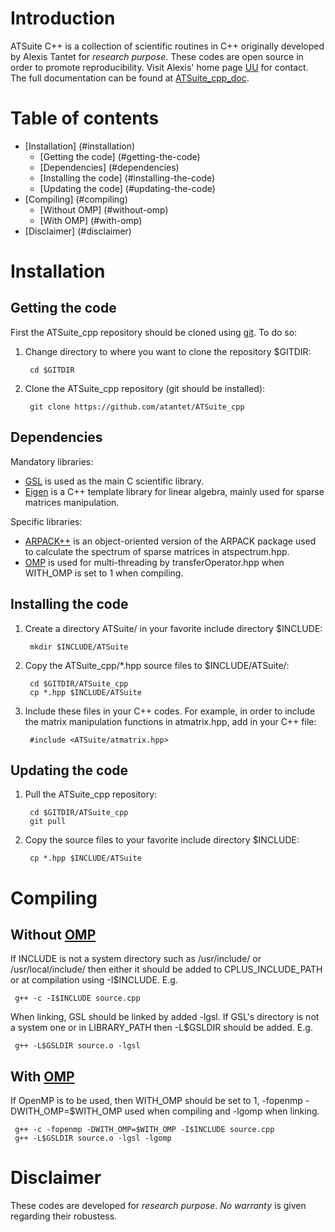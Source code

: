 Introduction
============

ATSuite C++ is a collection of scientific routines in C++
originally developed by Alexis Tantet for _research purpose_.
These codes are open source in order to promote reproducibility.
Visit Alexis' home page [UU] for contact.
The full documentation can be found at [ATSuite_cpp_doc].


Table of contents
=================

  * [Installation] (#installation)
    + [Getting the code] (#getting-the-code)
    + [Dependencies] (#dependencies)
    + [Installing the code] (#installing-the-code)
    + [Updating the code] (#updating-the-code)
  * [Compiling] (#compiling)
    + [Without OMP] (#without-omp)
    + [With OMP] (#with-omp)
  * [Disclaimer] (#disclaimer)
  

Installation
============

Getting the code                
----------------

First the ATSuite_cpp repository should be cloned using [git].
To do so:
1. Change directory to where you want to clone the repository $GITDIR:

        cd $GITDIR
     
2. Clone the ATSuite_cpp repository (git should be installed):

        git clone https://github.com/atantet/ATSuite_cpp
     
Dependencies
------------

Mandatory libraries:
- [GSL] is used as the main C scientific library.
- [Eigen] is a C++ template library for linear algebra, mainly used for sparse matrices manipulation.

Specific libraries:
- [ARPACK++] is an object-oriented version of the ARPACK package used to calculate the spectrum of sparse matrices in atspectrum.hpp.
- [OMP] is used for multi-threading by transferOperator.hpp
when WITH_OMP is set to 1 when compiling.

Installing the code
-------------------

1. Create a directory ATSuite/ in your favorite include directory $INCLUDE:

        mkdir $INCLUDE/ATSuite
     
2. Copy the ATSuite_cpp/*.hpp source files to $INCLUDE/ATSuite/:

        cd $GITDIR/ATSuite_cpp
        cp *.hpp $INCLUDE/ATSuite
     
3. Include these files in your C++ codes. For example, in order to include the matrix manipulation functions in atmatrix.hpp,
add in your C++ file:

        #include <ATSuite/atmatrix.hpp>
    

Updating the code            
-----------------

1. Pull the ATSuite_cpp repository:

        cd $GITDIR/ATSuite_cpp     
        git pull
     
2. Copy the source files to your favorite include directory $INCLUDE:

        cp *.hpp $INCLUDE/ATSuite


Compiling           
=========

Without [OMP]
-------------

If INCLUDE is not a system directory such as /usr/include/ or /usr/local/include/
then either it should be added to CPLUS_INCLUDE_PATH or at compilation using -I$INCLUDE. E.g.

     g++ -c -I$INCLUDE source.cpp

When linking, GSL should be linked by added -lgsl.
If GSL's directory is not a system one or in LIBRARY_PATH then -L$GSLDIR should be added. E.g.

     g++ -L$GSLDIR source.o -lgsl
     
With [OMP]
----------

If OpenMP is to be used, then WITH_OMP should be set to 1,
-fopenmp -DWITH_OMP=$WITH_OMP used when compiling
and -lgomp when linking.

     g++ -c -fopenmp -DWITH_OMP=$WITH_OMP -I$INCLUDE source.cpp
     g++ -L$GSLDIR source.o -lgsl -lgomp

Disclaimer
==========

These codes are developed for _research purpose_.
_No warranty_ is given regarding their robustess.

[UU]: http://www.uu.nl/staff/AJJTantet/ "Alexis' personal page"
[git]: https://git-scm.com/ "git"
[ATSuite_cpp_doc]: http://atantet.github.io/ATSuite_cpp/ "ATSuite C++ documentation"
[GSL]: http://www.gnu.org/software/gsl/ "GSL - GNU Scientific Library"
[Eigen]: http://eigen.tuxfamily.org/ "Eigen"
[ARPACK++]: http://www.caam.rice.edu/software/ARPACK/arpack++.html "ARPACK++"
[OMP]: http://www.openmp.org/ "OpenMP"
